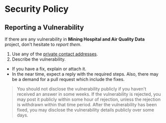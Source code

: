 # Security Policy

## Reporting a Vulnerability

If there are any vulnerability in **Mining Hospital and Air Quality Data** project, don't hesitate to _report them_.

1. Use any of the [private contact addresses](https://github.com/vignesh-pagadala/mining-hospital-and-air-quality-data#support).
2. Describe the vulnerability.

- If you have a fix, explain or attach it.
- In the near time, expect a reply with the required steps. Also, there may be a demand for a pull request which include the fixes.

> You should not disclose the vulnerability publicly if you haven't received an answer in some weeks.
> If the vulnerability is rejected, you may post it publicly within some hour of rejection, unless the rejection is withdrawn within that time period.
> After the vulnerability has been fixed, you may disclose the vulnerability details publicly over some days.
